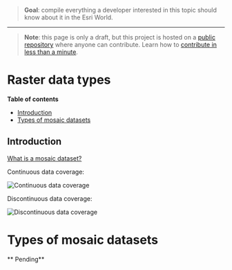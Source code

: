 > **Goal**: compile everything a developer interested in this topic should know about it in the Esri World.

---
> **Note**: this page is only a draft, but this project is hosted on a [public repository](https://github.com/hhkaos/awesome-arcgis) where anyone can contribute. Learn how to [contribute in less than a minute](https://github.com/hhkaos/awesome-arcgis/blob/master/CONTRIBUTING.md#contributions).

# Raster data types

<!-- START doctoc generated TOC please keep comment here to allow auto update -->
<!-- DON'T EDIT THIS SECTION, INSTEAD RE-RUN doctoc TO UPDATE -->
**Table of contents**

  - [Introduction](#introduction)
- [Types of mosaic datasets](#types-of-mosaic-datasets)

<!-- END doctoc generated TOC please keep comment here to allow auto update -->

## Introduction

[What is a mosaic dataset?](http://desktop.arcgis.com/en/arcmap/10.3/manage-data/raster-and-images/what-is-a-mosaic-dataset.htm)

Continuous data coverage:

![Continuous data coverage](http://desktop.arcgis.com/en/arcmap/10.3/manage-data/raster-and-images/GUID-063866C0-4A61-487C-90BE-39CC737495F9-web.png)

Discontinuous data coverage:

![Discontinuous data coverage](http://desktop.arcgis.com/en/arcmap/10.3/manage-data/raster-and-images/GUID-31E04AE1-F88D-41BF-A6B4-E7EB8E5A0853-web.png)

# Types of mosaic datasets

** Pending**
